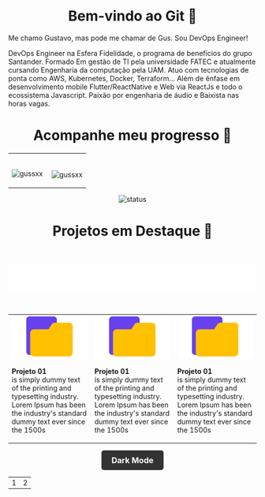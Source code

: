

<h1 align="center">Bem-vindo ao Git 📂 </h1>

<p align="left">
  Me chamo Gustavo, mas pode me chamar de Gus. Sou DevOps Engineer!
</p>
<p align="left">
    DevOps Engineer na Esfera Fidelidade, o programa de benefícios do grupo Santander. Formado Em gestão de TI pela universidade FATEC e atualmente cursando Engenharia da computação pela UAM. Atuo com tecnologias de ponta como AWS, Kubernetes, Docker, Terraform... Além de ênfase em desenvolvimento mobile Flutter/ReactNative e Web via ReactJs e todo o ecossistema Javascript. Paixão por engenharia de áudio e Baixista nas horas vagas.
</p>

<h1 align="center">Acompanhe meu progresso 🌱 </h1>

<table align="center">
  <tr>
    <td style="border: none">
        <p><img align="left" src="https://github-readme-stats.vercel.app/api/top-langs?username=gussxx&show_icons=true&theme=dark&hide_border=true&locale=en&layout=compact" alt="gussxx" /></p>
    </td>
    <td style="border: none">&nbsp;
        <p>&nbsp;<img align="center" src="https://github-readme-stats.vercel.app/api?username=gussxx&show_icons=true&theme=dark&hide_border=true&locale=en" alt="gussxx" /></p>
    </td>
  </tr>
</table>

<p align="center">
  <img src="https://img.shields.io/badge/status-em%20andamento-yellow" alt="status">
</p>

<h1 align="center">Projetos em Destaque 🚀 </h1>

<br>
<p align="center">
<img align="center" src="./assets/terraform.png" width="auto" height="57" />
</p>

<br>
<table align="center" border="0">
  <tr>
    <td style="border: none">
      <a href="https://link1.com">
        <img src="./assets/img1.png" width="250" />
      </a>
      <p><b>Projeto 01</b><br>is simply dummy text of the printing and typesetting industry. Lorem Ipsum has been the industry's standard dummy text ever since the 1500s</p>
    </td>
    <td style="border: none">
      <a href="https://link2.com">
        <img src="./assets/img1.png" width="250" />
      </a>
      <p><b>Projeto 01</b><br>is simply dummy text of the printing and typesetting industry. Lorem Ipsum has been the industry's standard dummy text ever since the 1500s</p>
    </td>
    <td style="border: none">
      <a href="https://link2.com">
        <img src="./assets/img1.png" width="250" />
      </a>
      <p><b>Projeto 01</b><br>is simply dummy text of the printing and typesetting industry. Lorem Ipsum has been the industry's standard dummy text ever since the 1500s</p>
    </td>
  </tr>
</table>

<div style="text-align: center;">
  <a href="https://your-link.com" style="display: inline-block; background-color: #333; color: white; padding: 10px 20px; text-align: center; text-decoration: none; border-radius: 5px; font-size: 16px; font-weight: bold;">Dark Mode</a>
</div>


<table align="center" width="100">
    <tr align="center" width="100">
        <td align="center" width="50%">1</td>
        <td align="center" width="50%">2</td>
    </tr>
</table>

<!--
**gussXX/gussXX** is a ✨ _special_ ✨ repository because its `README.md` (this file) appears on your GitHub profile.

Here are some ideas to get you started:

- 🔭 I’m currently working on ...
- 🌱 I’m currently learning ...
- 👯 I’m looking to collaborate on ...
- 🤔 I’m looking for help with ...
- 💬 Ask me about ...
- 📫 How to reach me: ...
- 😄 Pronouns: ...
- ⚡ Fun fact: ...
-->
